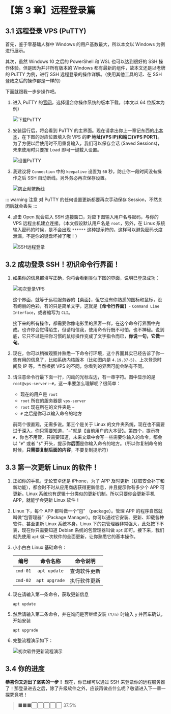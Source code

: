 # 【第 3 章】远程登录篇

## 3.1 远程登录 VPS (PuTTY)

首先，鉴于零基础人群中 Windows 的用户基数最大，所以本文以 Windows 为例进行展示。

其次，虽然 Windows 10 之后的 PowerShell 和 WSL 也可以达到很好的 SSH 操作体验。但是因为并非所有版本的 Windows 都有最新的组件，故本文还是以老牌的 PuTTY 为例，进行 SSH 远程登录的操作详解。（使用其他工具的话、在 SSH 登陆之后的操作都是一样的）

下面就跟我一步步操作吧。

1. 进入 PuTTY 的[官网](https://www.chiark.greenend.org.uk/~sgtatham/putty/latest.html)，选择适合你操作系统的版本下载。（本文以 64 位版本为例）

   ![下载PuTTY](./ch03-img01-putty-download.png)

2. 安装运行后，将会看到 PuTTY 的主界面。现在请拿出你上一章记东西的[小本本](./ch02-preparation.md#21-%E8%8E%B7%E5%8F%96%E4%B8%80%E5%8F%B0vps)，在下图的对应位置填入你 VPS 的**IP 地址(VPS IP)**和**端口(VPS PORT)**。为了方便以后使用时不用重复输入，我们可以保存会话 (Saved Sessions)，未来使用时只要按 Load 即可一键载入设置。

   ![设置PuTTY](./ch03-img02-putty-settings.png)

3. 我建议将 `Connection` 中的 `keepalive` 设置为 `60` 秒，防止你一段时间没有操作之后 SSH 自动断线。另外务必再次保存设置。

   ![防止频繁断线](./ch03-img03-putty-keepalive.png)

::: warning 注意
对 PuTTY 的任何设置更新都要再次手动保存 Session，不然关闭后就会丢失
:::

4. 点击 Open 就会进入 SSH 连接窗口，对应下图输入用户名与密码，与你的 VPS 远程主机建立连接。（本文假设默认用户名是 `root`，另外，在 Linux 系统输入密码的时候，是不会出现 `******` 这种提示符的，这样可以避免密码长度泄漏，不是你的键盘坏掉了哦！）

   ![SSH远程登录](./ch03-img04-ssh-login.png)

## 3.2 成功登录 SSH！初识命令行界面！

1. 如果你的信息都填写正确，你将会看到类似下图的界面，说明已登录成功：

   ![初次登录VPS](./ch03-img05-ssh-login-success.png)

   这个界面，就等于远程服务器的【桌面】，但它没有你熟悉的图标和鼠标，没有绚丽的色彩，有的只是简单文字，这就是【**命令行界面**】- `Command Line Interface`，或者缩写为 `CLI`。

   接下来的所有操作，都需要你像电影里的黑客一样，在这个命令行界面中完成。也许你会觉得陌生，但请相信我，使用命令行既不可怕，也不神秘。说到底，它只不过是把你习惯的鼠标操作变成了文字指令而已，**你说一句，它做一句**。

2. 现在，你可以稍微观察并熟悉一下命令行环境，这个界面其实已经告诉了你一些有用的信息了，比如系统内核版本（比如图内是 `4.19.37-5`）、上次登录时间及 IP 等。当然根据 VPS 的不同，你看到的界面可能会略有不同。

3. 请注意命令行最下面一行，闪动的光标左边，有一串字符。图中显示的是`root@vps-server:~#`，这一串要怎么理解呢？很简单：
   - 现在的用户是 `root`
   - `root` 所在的服务器是 `vps-server`
   - `root` 现在所在的文件夹是 `~`
   - `#` 之后是你可以输入命令的地方

   前两个很直观，无需多说。第三个是关于 Linux 的文件夹系统，现在也不需要过于深入，你只需要知道，"`~`"就是【当前用户的大本营】。第四个，提示符`#`，你也不用管，只需要知道，未来文章中会写一些需要你输入的命令，都会以 "`#`" 或者 "`$`" 开头，提示你**后面**是你输入命令的地方。（所以你复制命令的时候，**只需要复制后面的内容**，不要复制提示符）

## 3.3 第一次更新 Linux 的软件！

1. 正如你的手机，无论安卓还是 iPhone，为了 APP 及时更新（获取安全补丁和新功能），都会时不时从应用商店获得更新信息，并且提示你有多少个 APP 可更新。Linux 系统也有逻辑十分类似的更新机制。所以只要你会更新手机 APP，就能学会更新 Linux 软件！

2. Linux 下，每个 APP 都叫做一个“包” （package）。管理 APP 的程序自然就叫做“包管理器”（Package Manager）。你可以通过它安装、更新、卸载各种软件、甚至更新 Linux 系统本身。Linux 下的包管理器非常强大，此处按下不表，现在你只需要知道 Debian 系统的包管理器叫做 `apt` 即可。接下来，我们就先使用 `apt` 做一次软件的全面更新，让你熟悉它的基本操作。

3. 小小白白 Linux 基础命令：

   |   编号   |   命令名称    |   命令说明   |
   | :------: | :-----------: | :----------: |
   | `cmd-01` | `apt update`  | 查询软件更新 |
   | `cmd-02` | `apt upgrade` | 执行软件更新 |

4. 现在请输入第一条命令，获取更新信息

   ```shell
   apt update
   ```

5. 然后请输入第二条命令，并在询问是否继续安装 `(Y/n)` 时输入 `y` 并回车确认，开始安装

   ```shell
   apt upgrade
   ```

6. 完整流程演示如下：

   ![初次软件更新流程演示](./ch03-img06-apt-upgrade-full.gif)

## 3.4 你的进度

**恭喜你又迈出了坚实的一步！** 现在，你已经可以通过 SSH 来登录你的远程服务器了！那登录进去之后，除了升级软件之外，应该再做点什么呢？敬请进入下一章一探究竟吧！

> ⬛⬛⬛⬜⬜⬜⬜⬜ 37.5%

